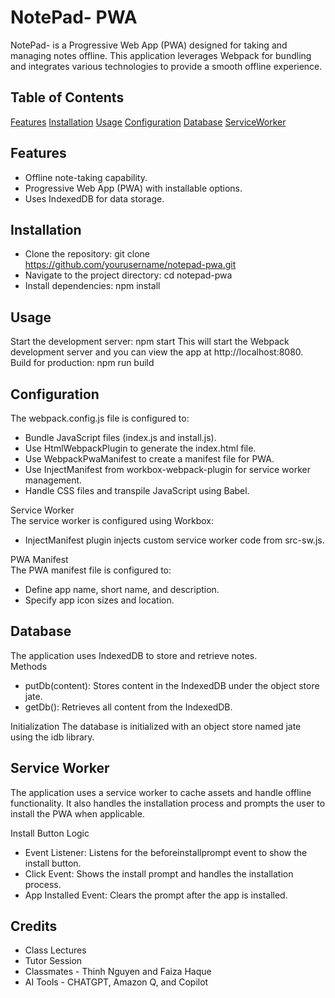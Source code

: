 # NotePad- PWA
NotePad- is a Progressive Web App (PWA) designed for taking and managing notes offline. This application leverages Webpack for bundling and integrates various technologies to provide a smooth offline experience.

## Table of Contents
[Features](#features)
[Installation](#installation)
[Usage](#usage)
[Configuration](#configuration)
[Database](#database)
[ServiceWorker](#service-worker)


## Features
* Offline note-taking capability. 
* Progressive Web App (PWA) with installable options.
* Uses IndexedDB for data storage.

## Installation
* Clone the repository: git clone https://github.com/yourusername/notepad-pwa.git 
* Navigate to the project directory: cd notepad-pwa 
* Install dependencies: npm install 

## Usage
Start the development server: npm start 
This will start the Webpack development server and you can view the app at http://localhost:8080.
Build for production: npm run build


## Configuration
The webpack.config.js file is configured to:
* Bundle JavaScript files (index.js and install.js). <br>
* Use HtmlWebpackPlugin to generate the index.html file. <br>
* Use WebpackPwaManifest to create a manifest file for PWA.<br>
* Use InjectManifest from workbox-webpack-plugin for service worker management.<br>
* Handle CSS files and transpile JavaScript using Babel.<br>

Service Worker <br>
The service worker is configured using Workbox:<br>
* InjectManifest plugin injects custom service worker code from src-sw.js.<br>

PWA Manifest<br>
The PWA manifest file is configured to:<br>
* Define app name, short name, and description.<br>
* Specify app icon sizes and location.<br>

## Database
The application uses IndexedDB to store and retrieve notes. <br>
Methods
* putDb(content): Stores content in the IndexedDB under the object store jate.
* getDb(): Retrieves all content from the IndexedDB.

Initialization
The database is initialized with an object store named jate using the idb library.

## Service Worker
The application uses a service worker to cache assets and handle offline functionality. It also handles the installation process and prompts the user to install the PWA when applicable.

Install Button Logic
* Event Listener: Listens for the beforeinstallprompt event to show the install button.
* Click Event: Shows the install prompt and handles the installation process.
* App Installed Event: Clears the prompt after the app is installed.

## Credits
* Class Lectures
* Tutor Session
* Classmates - Thinh Nguyen and Faiza Haque
* AI Tools - CHATGPT, Amazon Q, and Copilot
